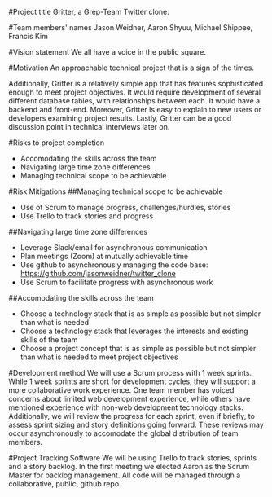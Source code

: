 #Project title
Gritter, a Grep-Team Twitter clone.

#Team members' names
Jason Weidner, Aaron Shyuu, Michael Shippee, Francis Kim

#Vision statement
We all have a voice in the public square.

#Motivation
An approachable technical project that is a sign of the times.

Additionally, Gritter is a relatively simple app that has features sophisticated enough to meet project objectives. It would require development of several different database tables, with relationships between each. It would have a backend and front-end. Moreover, Gritter is easy to explain to new users or developers examining project results. Lastly, Gritter can be a good discussion point in technical interviews later on.

#Risks to project completion
- Accomodating the skills across the team
- Navigating large time zone differences
- Managing technical scope to be achievable

#Risk Mitigations
##Managing technical scope to be achievable
- Use of Scrum to manage progress, challenges/hurdles, stories
- Use Trello to track stories and progress

##Navigating large time zone differences
- Leverage Slack/email for asynchronous communication
- Plan meetings (Zoom) at mutually achievable time
- Use github to asynchronously managing the code base: https://github.com/jasonweidner/twitter_clone
- Use Scrum to facilitate progress with asynchronous work

##Accomodating the skills across the team
- Choose a technology stack that is as simple as possible but not simpler than what is needed
- Choose a technology stack that leverages the interests and existing skills of the team
- Choose a project concept that is as simple as possible but not simpler than what is needed to meet project objectives

#Development method
We will use a Scrum process with 1 week sprints. While 1 week sprints are short for development cycles, they will support a more collaborative work experience. One team member has voiced concerns about limited web development experience, while others have mentioned experience with non-web development technology stacks. 
Additionally, we will review the progress for each sprint, even if briefly, to assess sprint sizing and story definitions going forward. These reviews may occur asynchronously to accomodate the global distribution of team members.

#Project Tracking Software 
We will be using Trello to track stories, sprints and a story backlog. In the first meeting we elected Aaron as the Scrum Master for backlog management. All code will be managed through a collaborative, public, github repo.

